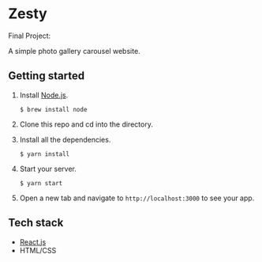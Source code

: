 # Zesty
Final Project: 

A simple photo gallery carousel website.

## Getting started

1. Install [Node.js](https://www.npmjs.com/get-npm).

   `$ brew install node`

2. Clone this repo and cd into the directory.
3. Install all the dependencies.

   `$ yarn install`

4. Start your server.

   `$ yarn start`

5. Open a new tab and navigate to `http://localhost:3000` to see your app.

## Tech stack

- [React.js](https://reactjs.org)
- HTML/CSS
